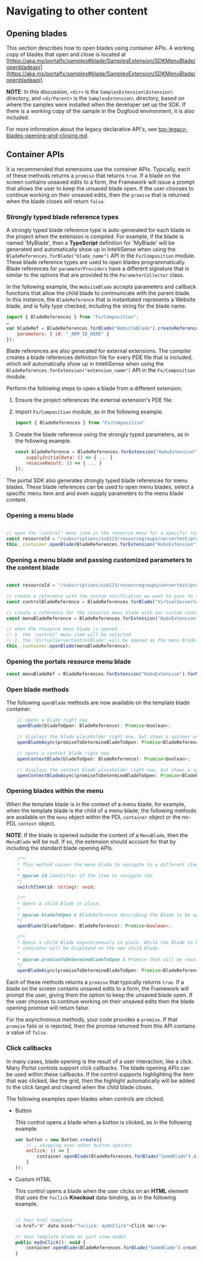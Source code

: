 <a name="navigating-to-other-content"></a>
# Navigating to other content

<a name="navigating-to-other-content-opening-blades"></a>
## Opening blades

This section describes how to open blades using container APIs. A working copy of blades that open and close is located at [https://aka.ms/portalfx/samples#blade/SamplesExtension/SDKMenuBlade/openbladeapi](https://aka.ms/portalfx/samples#blade/SamplesExtension/SDKMenuBlade/openbladeapi).

**NOTE**: In this discussion, `<dir>` is the `SamplesExtension\Extension\` directory, and  `<dirParent>`  is the `SamplesExtension\` directory, based on where the samples were installed when the developer set up the SDK. If there is a working copy of the sample in the Dogfood environment, it is also included.

For more information about the legacy declarative API's, see [top-legacy-blades-opening-and-closing.md](top-legacy-blades-opening-and-closing.md).

<a name="navigating-to-other-content-container-apis"></a>
## Container APIs

It is recommended that extensions use the container APIs. Typically, each of these methods returns a `promise` that returns `true`. If a blade on the screen contains  unsaved edits to a form, the Framework will issue a prompt that allows the user to keep the unsaved blade open. If the user chooses to continue working on their unsaved edits, then the `promise` that is returned when the blade closes will return `false`.

<a name="navigating-to-other-content-container-apis-strongly-typed-blade-reference-types"></a>
### Strongly typed blade reference types

A strongly typed blade reference type is auto-generated for each blade in the project when the extension is compiled. For example, if the blade is named 'MyBlade', then a **TypeScript** definition for 'MyBlade' will be generated and automatically show up in IntelliSense when using the `BladeReferences.forBlade("blade_name")` API in the `Fx/Composition` module. These blade reference types are used to open blades programmatically. Blade references for `parameterProviders` have a different signature that is similar to the options that are provided to the `ParameterCollector` class.

In the following example, the `WebsiteBlade` accepts parameters and callback functions that allow the child blade to communicate with the parent blade. In this instance, the `BladeReference` that is instantiated represents a Website blade, and is fully type checked, including the string for the blade name.

```javascript
import { BladeReferences } from "Fx/Composition";
…
var bladeRef = BladeReferences.forBlade("WebsiteBlade").createReference({
    parameters: { id: "_ARM_ID_HERE" }
});
```

Blade references are also generated for external extensions. The compiler creates a blade references definition file for every PDE file that is included, which will automatically show up in IntelliSense when using the `BladeReferences.forExtension("extension_name")` API in the `Fx/Composition` module.

Perform the following steps to open a blade from  a different extension.

1. Ensure the project references the external extension's PDE file.

1. Import `Fx/Composition` module, as in the following example.

    ```javascript
    import { BladeReferences } from "Fx/Composition"
    ```

1. Create the blade reference using the strongly typed parameters, as in the following example.

    ```javascript
    const bladeReference = BladeReferences.forExtension("HubsExtension").forBlade("LocationPickerV3Blade").createReference({
        supplyInitialData: () => { ... }
        receiveResult: () => { ... }
    });
    ```

The portal SDK also generates strongly typed blade references for menu blades.  These blade references can be used to open menu blades, select a specific menu item and and even supply parameters to the menu blade content.

<a name="navigating-to-other-content-container-apis-opening-a-menu-blade"></a>
### Opening a menu blade

```typescript

// open the "control" menu item in the resource menu for a specific resource
const resourceId = "/subscriptions/sub123/resourcegroups/servertest/providers/Microsoft.test/virtualservers/web1";
this._container.openBlade(BladeReferences.forExtension("HubsExtension").forMenuBlade("ResourceMenuBlade", "control").createReference({ parameters: { id: resourceId } }));

```


<a name="navigating-to-other-content-container-apis-opening-a-menu-blade-and-passing-customized-parameters-to-the-content-blade"></a>
### Opening a menu blade and passing customized parameters to the content blade

```typescript

const resourceId = "/subscriptions/sub123/resourcegroups/servertest/providers/Microsoft.test/virtualservers/web1";

// create a reference with the custom notification we want to pass to the control blade
const controlBladeReference = BladeReferences.forBlade("VirtualServerControlBlade").createReference({ parameters: { id: resourceId, showNotification: "true" } });

// create a reference for the resource menu blade with our custom control blade reference
const menuBladeReference = BladeReferences.forExtension("HubsExtension").forMenuBlade("ResourceMenuBlade", "control", controlBladeReference).createReference({ parameters: { id: resourceId } });

// when the resource menu blade is opened -
// 1. the 'control' menu item will be selected
// 2. the 'VirtualServerControlBlade' will be opened as the menu blade content
this._container.openBlade(menuBladeReference);

```

<a name="navigating-to-other-content-container-apis-opening-the-portals-resource-menu-blade"></a>
### Opening the portals resource menu blade

```typescript
const menuBladeRef = BladeReferences.forExtension("HubsExtension").forMenuBlade("ResourceMenuBlade", "overview").createReference({ id: "_ARM_ID_HERE" });
```

<a name="navigating-to-other-content-container-apis-open-blade-methods"></a>
### Open blade methods

The following `openBlade` methods are now available on the template blade container.

<!-- TODO: Determine whether   openContextBlade exists on this object. -->

```javascript
    // opens a blade right now
    openBlade(bladeToOpen: BladeReference): Promise<boolean>;

    // displays the blade placeholder right now, but shows a spinner until the given promise resolves
    openBladeAsync(promiseToDetermineBladeToOpen: Promise<BladeReference>): Promise<boolean>;

    // opens a context blade right now
    openContextBlade(bladeToOpen: BladeReference): Promise<boolean>;

    // displays the context blade placeholder right now, but shows a spinner until the given promise resolves
    openContextBladeAsync(promiseToDetermineBladeToOpen: Promise<BladeReference>): Promise<boolean>;
```

<a name="navigating-to-other-content-container-apis-opening-blades-within-the-menu"></a>
### Opening blades within the menu

When the template blade is in the context of a menu blade, for example, when the template blade is the child of a menu blade, the following methods are available on the `menu` object within the PDL `container` object or the no-PDL `context` object.

**NOTE**: If the blade is opened outside the context of a `MenuBlade`, then the `MenuBlade` will be null. If so, the extension should account for that by including the standard blade opening APIs.

```typescript
    /**
    * This method causes the menu blade to navigate to a different item
    *
    * @param id Identifier of the item to navigate too
    */
    switchItem(id: string): void;

    /**
    * Opens a child Blade in place.
    *
    * @param bladeToOpen A BladeReference describing the Blade to be opened.
    */
    openBlade(bladeToOpen: BladeReference): Promise<boolean>;

    /**
    * Opens a child Blade asynchronously in place. While the Blade to be shown is being determined (via 'bladeReferencePromise') a loading
    * indicator will be displayed on the new child Blade.
    *
    * @param promiseToDetermineBladeToOpen A Promise that will be resolved with a BladeReference describing the Blade to be opened.
    */
    openBladeAsync(promiseToDetermineBladeToOpen: Promise<BladeReference>): Promise<boolean>;
```

Each of these methods returns a `promise` that typically returns `true`. If a blade on the screen contains unsaved edits to a form, the Framework will prompt the user, giving them the option to keep the unsaved blade open. If the user chooses to continue working on their unsaved edits then the blade opening promise will return false.

For the asynchronous methods, your code provides a `promise`. If that `promise` fails or is rejected, then the promise returned from this API contains a value of `false`.

<a name="navigating-to-other-content-container-apis-click-callbacks"></a>
### Click callbacks

In many cases, blade opening is the result of a user interaction, like a click. Many Portal controls support click callbacks. The blade opening APIs can be used within these callbacks. If the control supports highlighting the item that was clicked, like the grid, then the highlight automatically will be added to the click target and cleared when the child blade closes.

The following examples open blades when controls are clicked.

* Button

    This control opens a blade when a button is clicked, as in the following example.

    ```javascript
    var button = new Button.create({
        // … skipping over other button options
        onClick: () => {
            container.openBlade(BladeReferences.forBlade("SomeBlade").createReference());
        }
    });
    ```

* Custom HTML

    This control opens a blade when the user clicks on an **HTML** element that uses the `fxclick` **Knockout** data-binding, as in the following example.

    ```javascript

    // Your html template
    <a href="#" data-bind="fxclick: myOnClick">Click me!</a>

    // Your template blade or part view model
    public myOnClick(): void {
        container.openBlade(BladeReferences.forBlade("SomeBlade").createReference());
    }
    ```
